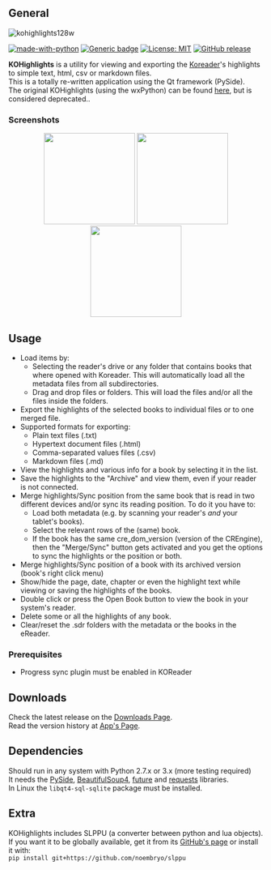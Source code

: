 ## General
![kohighlights128w](https://cloud.githubusercontent.com/assets/14363074/9978678/22e01940-5f49-11e5-8112-bc58b8f0f56f.png)

[![made-with-python][Python]](https://www.python.org/)
[![Generic badge][OS]][ReleaseLink]
[![License: MIT][MIT]](LICENSE)
[![GitHub release][Release]][ReleaseLink]
<!-- [![Github all releases][TotalDown]][ReleaseLink] -->
<!-- [![Github Releases (by Release)][VersionDown]][ReleaseLink] -->


**KOHighlights** is a utility for viewing and exporting the
[Koreader](https://github.com/koreader/koreader)'s highlights to simple text, html, csv or markdown files.  
This is a totally re-written application using the Qt framework (PySide).  
The original KOHighlights (using the wxPython) can be found
[here](https://github.com/noonkey/KoHighlights), but is considered deprecated..


### Screenshots
<!-- ![HighLights ScreenShot](screen1.png) -->
<!-- ![HighLights ScreenShot](screen2.png) -->
<!-- ![HighLights ScreenShot](screen3.png) -->

<p align="center">
  <a href="https://raw.githubusercontent.com/noembryo/KoHighlights/master/screen1.png">
    <img src="https://raw.githubusercontent.com/noembryo/KoHighlights/master/screen1.png" height="180"></a>
  <a href="https://raw.githubusercontent.com/noembryo/KoHighlights/master/screen2.png">
    <img src="https://raw.githubusercontent.com/noembryo/KoHighlights/master/screen2.png" height="180"></a>
  <a href="https://raw.githubusercontent.com/noembryo/KoHighlights/master/screen3.png">
    <img src="https://raw.githubusercontent.com/noembryo/KoHighlights/master/screen3.png" height="180"></a>
</p>

## Usage
* Load items by:
    * Selecting the reader's drive or any folder that contains books that where opened with Koreader. This will automatically load all the metadata files from all subdirectories.
    * Drag and drop files or folders. This will load the files and/or all the files inside the folders.  
* Export the highlights of the selected books to individual files or to one merged file.
* Supported formats for exporting:
    * Plain text files (.txt)
    * Hypertext document files (.html)
    * Comma-separated values files (.csv)
    * Markdown files (.md)
* View the highlights and various info for a book by selecting it in the list.
* Save the highlights to the "Archive" and view them, even if your reader is not connected.
* Merge highlights/Sync position from the same book that is read in two different devices and/or sync its reading position. To do it you have to:
    * Load both metadata (e.g. by scanning your reader's _and_ your tablet's books).
    * Select the relevant rows of the (same) book.
    * If the book has the same cre_dom_version (version of the CREngine), then the "Merge/Sync" button gets activated and you get the options to sync the highlights or the position or both.
* Merge highlights/Sync position of a book with its archived version
  (book's right click menu) 
* Show/hide the page, date, chapter or even the highlight text while viewing or saving the highlights of the books. 
* Double click or press the Open Book button to view the book in your system's reader.
* Delete some or all the highlights of any book.
* Clear/reset the .sdr folders with the metadata or the books in the eReader.

### Prerequisites
* Progress sync plugin must be enabled in KOReader

## Downloads
Check the latest release on the [Downloads Page][ReleaseLink].  
Read the version history at [App's Page](http://www.noembryo.com/apps.php?kohighlights).

## Dependencies
Should run in any system with Python 2.7.x or 3.x (more testing required)  
It needs the [PySide](https://pypi.org/project/PySide/),
[BeautifulSoup4](https://pypi.org/project/beautifulsoup4/),
[future](https://pypi.org/project/future/) and
[requests](https://pypi.org/project/requests/) libraries.  
In Linux the `libqt4-sql-sqlite` package must be installed.  

## Extra
KOHighlights includes SLPPU (a converter between python and lua objects).  
If you want it to be globally available, get it from its
[GitHub's page](https://github.com/noembryo/slppu) or install it with:  
`pip install git+https://github.com/noembryo/slppu`  


<!-- ##### Stargazers over time

[![Stargazers over time](https://starchart.cc/noembryo/KoHighlights.svg)](https://starchart.cc/noembryo/KoHighlights) -->

[Release]:https://img.shields.io/github/release/noembryo/KoHighlights.svg
[ReleaseLink]:https://GitHub.com/noembryo/KoHighlights/releases/
[TotalDown]:https://img.shields.io/github/downloads/noembryo/KoHighlights/total.svg
[VersionDown]:https://img.shields.io/github/downloads/noembryo/KoHighlights/v1.2.2.0/total.svg
[Python]:https://img.shields.io/badge/Made%20with-Python-1f425f.svg
[OS]:https://img.shields.io/badge/OS-Windows&nbsp;/&nbsp;Linux-darkgreen.svg
[MIT]:https://img.shields.io/badge/License-MIT-green.svg
